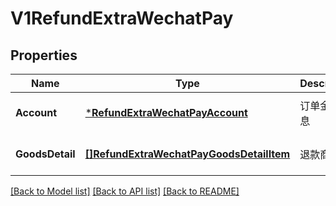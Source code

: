 # V1RefundExtraWechatPay

## Properties
Name | Type | Description | Notes
------------ | ------------- | ------------- | -------------
**Account** | [***RefundExtraWechatPayAccount**](RefundExtraWechatPayAccount.md) | 订单金额信息 | [optional] [default to null]
**GoodsDetail** | [**[]RefundExtraWechatPayGoodsDetailItem**](RefundExtraWechatPayGoodsDetailItem.md) | 退款商品 | [optional] [default to null]

[[Back to Model list]](../README.md#documentation-for-models) [[Back to API list]](../README.md#documentation-for-api-endpoints) [[Back to README]](../README.md)


